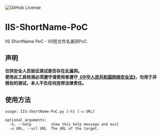 
![GitHub License](https://img.shields.io/github/license/Hack3rHan/IIS-ShortName-PoC)

# IIS-ShortName-PoC
IIS ShortName PoC - IIS短文件名漏洞PoC  

## 声明 
**仅供安全人员验证测试是否存在此漏洞。**  
**使用此工具检测必须遵守请使用者遵守[《中华人民共和国网络安全法》](http://www.cac.gov.cn/2016-11/07/c_1119867116.htm)，勿用于非授权的测试，本人不负任何连带法律责任。**  

## 使用方法
```
usage: IIS-ShortName-PoC.py [-h] [-u URL]

optional arguments:
  -h, --help         show this help message and exit
  -u URL, --url URL  The URL of the target.
```